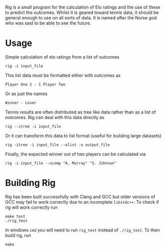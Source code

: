 Rig is a small program for the calculation of Elo ratings and the use of these to predict the outcomes.
Whilst it is geared toward tennis data, it should be general enough to use on all sorts of data.
It is named after the Norse god who was said to be able to see the future.

Usage
===
Simple calculation of elo ratings from a list of outcomes

    rig -i input_file
This list data must be formatted either with outcomes as

    Player One 2 - 1 Player Two
Or as just the names

    Winner - Loser
    
Tennis results are often distributed as tree like data rather than as a list of outcomes.
Rig can deal with this data directly as

    rig --itree -i input_file
Or it can transform this data to list format (useful for building large datasets)

    rig -itree -i input_file --olist -o output_file
Finally, the expected winner out of two players can be calculated via 

    rig -i input_file --ocomp "A. Murray" "S. Johnson"

Building Rig
===
Rig has been built successfully with Clang and GCC but older versions of GCC may fail to work correctly due to an incomplete `libstdc++`.
To check if rig will work correctly run

	make test
	./rig_test

In windows `cmd` you will need to run `rig_test` instead of `./rig_test`.
To then build rig, run

	make
